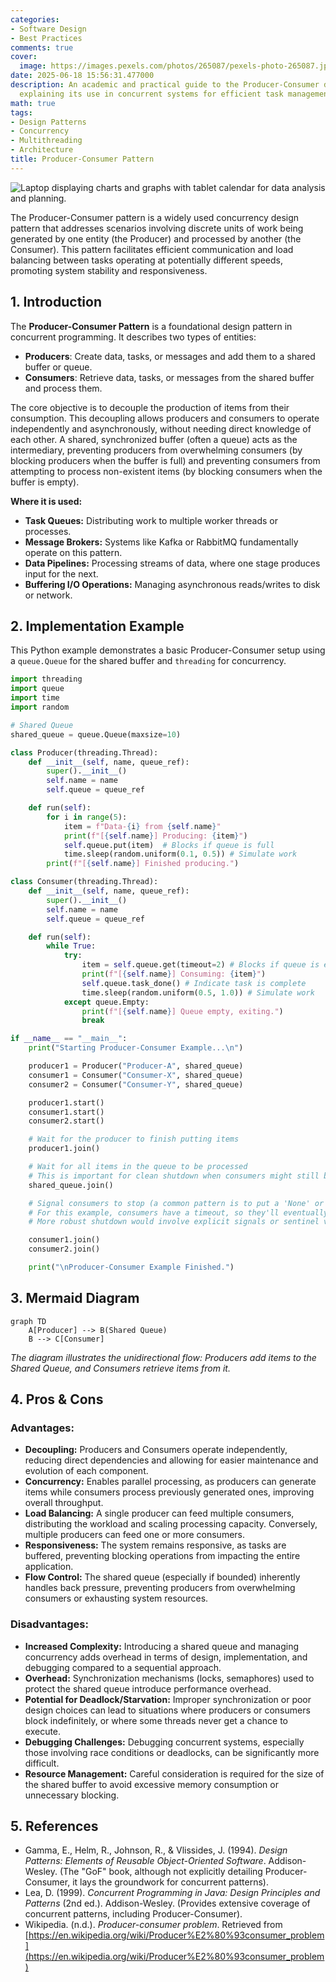 ```yaml
---
categories:
- Software Design
- Best Practices
comments: true
cover:
  image: https://images.pexels.com/photos/265087/pexels-photo-265087.jpeg?auto=compress&cs=tinysrgb&h=650&w=940
date: 2025-06-18 15:56:31.477000
description: An academic and practical guide to the Producer-Consumer design pattern,
  explaining its use in concurrent systems for efficient task management.
math: true
tags:
- Design Patterns
- Concurrency
- Multithreading
- Architecture
title: Producer-Consumer Pattern
---
```


![Laptop displaying charts and graphs with tablet calendar for data analysis and planning.](https://images.pexels.com/photos/265087/pexels-photo-265087.jpeg?auto=compress&cs=tinysrgb&h=650&w=940 "Laptop displaying charts and graphs with tablet calendar for data analysis and planning.")


The Producer-Consumer pattern is a widely used concurrency design pattern that addresses scenarios involving discrete units of work being generated by one entity (the Producer) and processed by another (the Consumer). This pattern facilitates efficient communication and load balancing between tasks operating at potentially different speeds, promoting system stability and responsiveness.

## 1. Introduction

The **Producer-Consumer Pattern** is a foundational design pattern in concurrent programming. It describes two types of entities:

*   **Producers**: Create data, tasks, or messages and add them to a shared buffer or queue.
*   **Consumers**: Retrieve data, tasks, or messages from the shared buffer and process them.

The core objective is to decouple the production of items from their consumption. This decoupling allows producers and consumers to operate independently and asynchronously, without needing direct knowledge of each other. A shared, synchronized buffer (often a queue) acts as the intermediary, preventing producers from overwhelming consumers (by blocking producers when the buffer is full) and preventing consumers from attempting to process non-existent items (by blocking consumers when the buffer is empty).

**Where it is used:**
*   **Task Queues:** Distributing work to multiple worker threads or processes.
*   **Message Brokers:** Systems like Kafka or RabbitMQ fundamentally operate on this pattern.
*   **Data Pipelines:** Processing streams of data, where one stage produces input for the next.
*   **Buffering I/O Operations:** Managing asynchronous reads/writes to disk or network.

## 2. Implementation Example

This Python example demonstrates a basic Producer-Consumer setup using a `queue.Queue` for the shared buffer and `threading` for concurrency.

```python
import threading
import queue
import time
import random

# Shared Queue
shared_queue = queue.Queue(maxsize=10)

class Producer(threading.Thread):
    def __init__(self, name, queue_ref):
        super().__init__()
        self.name = name
        self.queue = queue_ref

    def run(self):
        for i in range(5):
            item = f"Data-{i} from {self.name}"
            print(f"[{self.name}] Producing: {item}")
            self.queue.put(item)  # Blocks if queue is full
            time.sleep(random.uniform(0.1, 0.5)) # Simulate work
        print(f"[{self.name}] Finished producing.")

class Consumer(threading.Thread):
    def __init__(self, name, queue_ref):
        super().__init__()
        self.name = name
        self.queue = queue_ref

    def run(self):
        while True:
            try:
                item = self.queue.get(timeout=2) # Blocks if queue is empty, with timeout
                print(f"[{self.name}] Consuming: {item}")
                self.queue.task_done() # Indicate task is complete
                time.sleep(random.uniform(0.5, 1.0)) # Simulate work
            except queue.Empty:
                print(f"[{self.name}] Queue empty, exiting.")
                break

if __name__ == "__main__":
    print("Starting Producer-Consumer Example...\n")

    producer1 = Producer("Producer-A", shared_queue)
    consumer1 = Consumer("Consumer-X", shared_queue)
    consumer2 = Consumer("Consumer-Y", shared_queue)

    producer1.start()
    consumer1.start()
    consumer2.start()

    # Wait for the producer to finish putting items
    producer1.join()

    # Wait for all items in the queue to be processed
    # This is important for clean shutdown when consumers might still be running
    shared_queue.join()

    # Signal consumers to stop (a common pattern is to put a 'None' or sentinel value)
    # For this example, consumers have a timeout, so they'll eventually exit.
    # More robust shutdown would involve explicit signals or sentinel values.

    consumer1.join()
    consumer2.join()

    print("\nProducer-Consumer Example Finished.")
```

## 3. Mermaid Diagram

```mermaid
graph TD
    A[Producer] --> B(Shared Queue)
    B --> C[Consumer]
```
*The diagram illustrates the unidirectional flow: Producers add items to the Shared Queue, and Consumers retrieve items from it.*

## 4. Pros & Cons

### Advantages:

*   **Decoupling:** Producers and Consumers operate independently, reducing direct dependencies and allowing for easier maintenance and evolution of each component.
*   **Concurrency:** Enables parallel processing, as producers can generate items while consumers process previously generated ones, improving overall throughput.
*   **Load Balancing:** A single producer can feed multiple consumers, distributing the workload and scaling processing capacity. Conversely, multiple producers can feed one or more consumers.
*   **Responsiveness:** The system remains responsive, as tasks are buffered, preventing blocking operations from impacting the entire application.
*   **Flow Control:** The shared queue (especially if bounded) inherently handles back pressure, preventing producers from overwhelming consumers or exhausting system resources.

### Disadvantages:

*   **Increased Complexity:** Introducing a shared queue and managing concurrency adds overhead in terms of design, implementation, and debugging compared to a sequential approach.
*   **Overhead:** Synchronization mechanisms (locks, semaphores) used to protect the shared queue introduce performance overhead.
*   **Potential for Deadlock/Starvation:** Improper synchronization or poor design choices can lead to situations where producers or consumers block indefinitely, or where some threads never get a chance to execute.
*   **Debugging Challenges:** Debugging concurrent systems, especially those involving race conditions or deadlocks, can be significantly more difficult.
*   **Resource Management:** Careful consideration is required for the size of the shared buffer to avoid excessive memory consumption or unnecessary blocking.

## 5. References

*   Gamma, E., Helm, R., Johnson, R., & Vlissides, J. (1994). *Design Patterns: Elements of Reusable Object-Oriented Software*. Addison-Wesley. (The "GoF" book, although not explicitly detailing Producer-Consumer, it lays the groundwork for concurrent patterns).
*   Lea, D. (1999). *Concurrent Programming in Java: Design Principles and Patterns* (2nd ed.). Addison-Wesley. (Provides extensive coverage of concurrent patterns, including Producer-Consumer).
*   Wikipedia. (n.d.). *Producer-consumer problem*. Retrieved from [https://en.wikipedia.org/wiki/Producer%E2%80%93consumer_problem](https://en.wikipedia.org/wiki/Producer%E2%80%93consumer_problem)